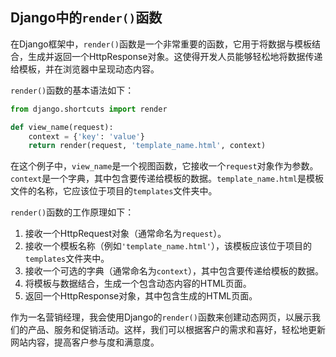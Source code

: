 ## Django中的`render()`函数

在Django框架中，`render()`函数是一个非常重要的函数，它用于将数据与模板结合，生成并返回一个HttpResponse对象。这使得开发人员能够轻松地将数据传递给模板，并在浏览器中呈现动态内容。

`render()`函数的基本语法如下：

```python
from django.shortcuts import render

def view_name(request):
    context = {'key': 'value'}
    return render(request, 'template_name.html', context)
```

在这个例子中，`view_name`是一个视图函数，它接收一个`request`对象作为参数。`context`是一个字典，其中包含要传递给模板的数据。`template_name.html`是模板文件的名称，它应该位于项目的`templates`文件夹中。

`render()`函数的工作原理如下：

1. 接收一个HttpRequest对象（通常命名为`request`）。
2. 接收一个模板名称（例如`'template_name.html'`），该模板应该位于项目的`templates`文件夹中。
3. 接收一个可选的字典（通常命名为`context`），其中包含要传递给模板的数据。
4. 将模板与数据结合，生成一个包含动态内容的HTML页面。
5. 返回一个HttpResponse对象，其中包含生成的HTML页面。

作为一名营销经理，我会使用Django的`render()`函数来创建动态网页，以展示我们的产品、服务和促销活动。这样，我们可以根据客户的需求和喜好，轻松地更新网站内容，提高客户参与度和满意度。